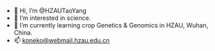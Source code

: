 - 👋 Hi, I’m @HZAUTaoYang
- 👀 I’m interested in science.
- 🌱 I’m currently learning crop Genetics & Genomics in HZAU, Wuhan, China.
- 📫 koneko@webmail.hzau.edu.cn

<!---
HZAUTaoYang/HZAUTaoYang is a ✨ special ✨ repository because its `README.md` (this file) appears on your GitHub profile.
You can click the Preview link to take a look at your changes.
--->
